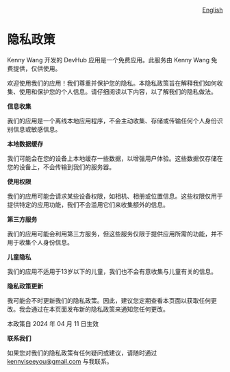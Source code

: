 <p align="right">
  <a href="./privacy-policy.md">English</a>
</p>

隐私政策
===

Kenny Wang 开发的 DevHub 应用是一个免费应用。此服务由 Kenny Wang 免费提供，仅供使用。

欢迎使用我们的应用！我们尊重并保护您的隐私。本隐私政策旨在解释我们如何收集、使用和保护您的个人信息。请仔细阅读以下内容，以了解我们的隐私做法。

**信息收集**

我们的应用是一个离线本地应用程序，不会主动收集、存储或传输任何个人身份识别信息或敏感信息。

**本地数据缓存**

我们可能会在您的设备上本地缓存一些数据，以增强用户体验。这些数据仅存储在您的设备上，不会传输到我们的服务器。

**使用权限**

我们的应用可能会请求某些设备权限，如相机、相册或位置信息。这些权限仅用于提供特定的应用功能，我们不会滥用它们来收集额外的信息。

**第三方服务**

我们的应用可能会利用第三方服务，但这些服务仅限于提供应用所需的功能，并不用于收集个人身份信息。

**儿童隐私**

我们的应用不适用于13岁以下的儿童，我们也不会有意收集与儿童有关的信息。

**隐私政策更新**

我可能会不时更新我们的隐私政策。因此，建议您定期查看本页面以获取任何更改。我会通过在本页面发布新的隐私政策来通知您任何更改。

本政策自 2024 年 04 月 11 日生效

**联系我们**

如果您对我们的隐私政策有任何疑问或建议，请随时通过 kennyiseeyou@gmail.com 与我联系。
